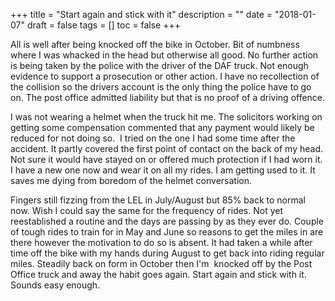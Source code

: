 +++
title = "Start again and stick with it"
description = ""
date = "2018-01-07"
draft = false
tags = []
toc = false
+++

All is well after being knocked off the bike in October. Bit of numbness where I was whacked in the head but otherwise all good. No further action is being taken by the police with the driver of the DAF truck. Not enough evidence to support a prosecution or other action. I have no recollection of the collision so the drivers account is the only thing the police have to go on. The post office admitted liability but that is no proof of a driving offence.

I was not wearing a helmet when the truck hit me. The solicitors working on getting some compensation commented that any payment would likely be reduced for not doing so.  I tried on the one I had some time after the accident. It partly covered the first point of contact on the back of my head. Not sure it would have stayed on or offered much protection if I had worn it. I have a new one now and wear it on all my rides. I am getting used to it. It saves me dying from boredom of the helmet conversation.

Fingers still fizzing from the LEL in July/August but 85% back to normal now. Wish I could say the same for the frequency of rides. Not yet reestablished a routine and the days are passing by as they ever do. Couple of tough rides to train for in May and June so reasons to get the miles in are there however the motivation to do so is absent. It had taken a while after time off the bike with my hands during August to get back into riding regular miles. Steadily back on form in October then I'm  knocked off by the Post Office truck and away the habit goes again. Start again and stick with it.  Sounds easy enough.